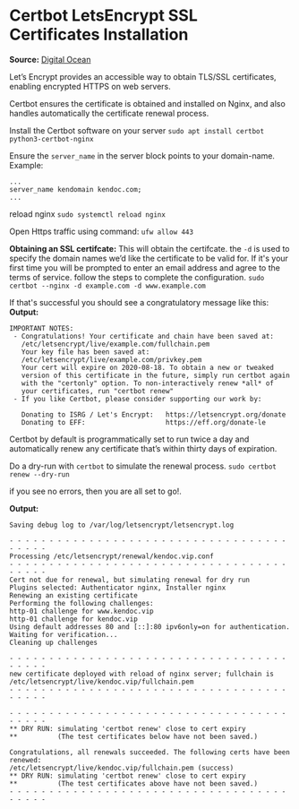 # Certbot LetsEncrypt SSL Certificates Installation

**Source:** [Digital Ocean](https://www.digitalocean.com/community/tutorials/how-to-secure-nginx-with-let-s-encrypt-on-ubuntu-20-04)

Let’s Encrypt provides an accessible way to obtain TLS/SSL certificates, enabling encrypted HTTPS 
on web servers. 

Certbot ensures the certificate is obtained and installed on Nginx, and also handles automatically the 
certificate renewal process.

Install the Certbot software on your server `sudo apt install certbot python3-certbot-nginx`

Ensure the `server_name` in the server block points to your domain-name. Example:
```
...
server_name kendomain kendoc.com;
...
```
reload nginx `sudo systemctl reload nginx`

Open Https traffic using command: `ufw allow 443`


**Obtaining an SSL certifcate:** This will obtain the certifcate. the `-d` is used to specify the domain names we’d like
the certificate to be valid for. If it's your first time you will be prompted to enter an email address and agree to 
the terms of service. follow the steps to complete the configuration. 
`sudo certbot --nginx -d example.com -d www.example.com`

If that's successful you should see a congratulatory message like this:
**Output:**
```
IMPORTANT NOTES:
 - Congratulations! Your certificate and chain have been saved at:
   /etc/letsencrypt/live/example.com/fullchain.pem
   Your key file has been saved at:
   /etc/letsencrypt/live/example.com/privkey.pem
   Your cert will expire on 2020-08-18. To obtain a new or tweaked
   version of this certificate in the future, simply run certbot again
   with the "certonly" option. To non-interactively renew *all* of
   your certificates, run "certbot renew"
 - If you like Certbot, please consider supporting our work by:

   Donating to ISRG / Let's Encrypt:   https://letsencrypt.org/donate
   Donating to EFF:                    https://eff.org/donate-le
```

Certbot by default is programmatically set to run twice a day and automatically renew any certificate that’s 
within thirty days of expiration. 

Do a dry-run with `certbot` to simulate the renewal process. `sudo certbot renew --dry-run` 

if you see no errors, then you are all set to go!.

**Output:**
```
Saving debug log to /var/log/letsencrypt/letsencrypt.log

- - - - - - - - - - - - - - - - - - - - - - - - - - - - - - - - - - - - - - - -
Processing /etc/letsencrypt/renewal/kendoc.vip.conf
- - - - - - - - - - - - - - - - - - - - - - - - - - - - - - - - - - - - - - - -
Cert not due for renewal, but simulating renewal for dry run
Plugins selected: Authenticator nginx, Installer nginx
Renewing an existing certificate
Performing the following challenges:
http-01 challenge for www.kendoc.vip
http-01 challenge for kendoc.vip
Using default addresses 80 and [::]:80 ipv6only=on for authentication.
Waiting for verification...
Cleaning up challenges

- - - - - - - - - - - - - - - - - - - - - - - - - - - - - - - - - - - - - - - -
new certificate deployed with reload of nginx server; fullchain is
/etc/letsencrypt/live/kendoc.vip/fullchain.pem
- - - - - - - - - - - - - - - - - - - - - - - - - - - - - - - - - - - - - - - -

- - - - - - - - - - - - - - - - - - - - - - - - - - - - - - - - - - - - - - - -
** DRY RUN: simulating 'certbot renew' close to cert expiry
**          (The test certificates below have not been saved.)

Congratulations, all renewals succeeded. The following certs have been renewed:
/etc/letsencrypt/live/kendoc.vip/fullchain.pem (success)
** DRY RUN: simulating 'certbot renew' close to cert expiry
**          (The test certificates above have not been saved.)
- - - - - - - - - - - - - - - - - - - - - - - - - - - - - - - - - - - - - - - -
```

